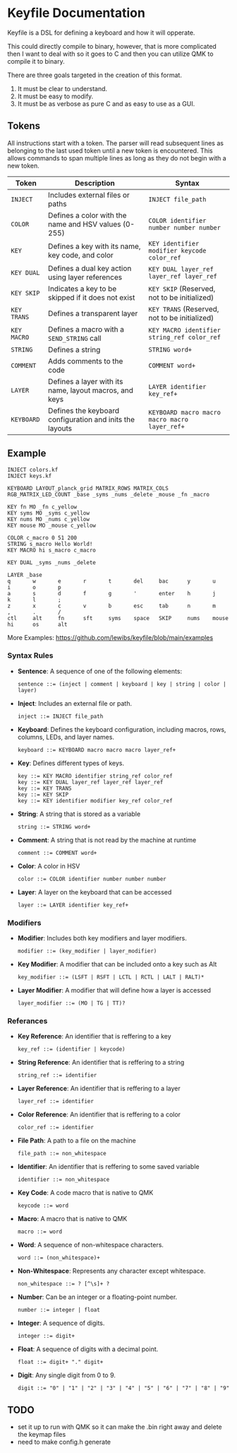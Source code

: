# Keyfile Documentation
Keyfile is a DSL for defining a keyboard and how it will opperate.

This could directly compile to binary, however, that is more complicated then I want to deal with so it goes to C and then you can utilize QMK to compile it to binary.

There are three goals targeted in the creation of this format.
1. It must be clear to understand.
2. It must be easy to modify.
3. It must be as verbose as pure C and as easy to use as a GUI.

## Tokens

All instructions start with a token. The parser will read subsequent lines as belonging to the last used token until a new token is encountered. This allows commands to span multiple lines as long as they do not begin with a new token.

| Token       | Description                                              | Syntax                                        |
|-------------|----------------------------------------------------------|-----------------------------------------------|
| `INJECT`    | Includes external files or paths                         | `INJECT file_path`                            |
| `COLOR`     | Defines a color with the name and HSV values (0-255)     | `COLOR identifier number number number`       |
| `KEY`       | Defines a key with its name, key code, and color         | `KEY identifier modifier keycode color_ref`   |
| `KEY DUAL`  | Defines a dual key action using layer references         | `KEY DUAL layer_ref layer_ref layer_ref`      |
| `KEY SKIP`  | Indicates a key to be skipped if it does not exist       | `KEY SKIP` (Reserved, not to be initialized)  |
| `KEY TRANS` | Defines a transparent layer                              | `KEY TRANS` (Reserved, not to be initialized) |
| `KEY MACRO` | Defines a macro with a `SEND_STRING` call                | `KEY MACRO identifier string_ref color_ref`   |
| `STRING`    | Defines a string                                         | `STRING word+`                                |
| `COMMENT`   | Adds comments to the code                                | `COMMENT word+`                               |
| `LAYER`     | Defines a layer with its name, layout macros, and keys   | `LAYER identifier key_ref+`                   |
| `KEYBOARD`  | Defines the keyboard configuration and inits the layouts | `KEYBOARD macro macro macro macro layer_ref+` |

## Example
```
INJECT colors.kf
INJECT keys.kf

KEYBOARD LAYOUT_planck_grid MATRIX_ROWS MATRIX_COLS RGB_MATRIX_LED_COUNT _base _syms _nums _delete _mouse _fn _macro

KEY fn MO _fn c_yellow
KEY syms MO _syms c_yellow
KEY nums MO _nums c_yellow
KEY mouse MO _mouse c_yellow

COLOR c_macro 0 51 200
STRING s_macro Hello World!
KEY MACRO hi s_macro c_macro

KEY DUAL _syms _nums _delete

LAYER _base
q       w       e       r       t       del     bac      y       u       i       o       p
a       s       d       f       g       '       enter    h       j       k       l       ;
z       x       c       v       b       esc     tab      n       m       ,       .       /
ctl     alt     fn      sft     syms    space   SKIP     nums    mouse   hi      os      alt
```
More Examples: https://github.com/lewibs/keyfile/blob/main/examples

### Syntax Rules
- **Sentence**: A sequence of one of the following elements:
  ```ebnf
  sentence ::= (inject | comment | keyboard | key | string | color | layer)
  ```

- **Inject**: Includes an external file or path.
  ```ebnf
  inject ::= INJECT file_path
  ```

- **Keyboard**: Defines the keyboard configuration, including macros, rows, columns, LEDs, and layer names.
  ```ebnf
  keyboard ::= KEYBOARD macro macro macro layer_ref+
  ```

- **Key**: Defines different types of keys.
  ```ebnf
  key ::= KEY MACRO identifier string_ref color_ref
  key ::= KEY DUAL layer_ref layer_ref layer_ref
  key ::= KEY TRANS
  key ::= KEY SKIP
  key ::= KEY identifier modifier key_ref color_ref
  ```

- **String**: A string that is stored as a variable 
  ```ebnf
  string ::= STRING word+
  ```

- **Comment**: A string that is not read by the machine at runtime
  ```ebnf
  comment ::= COMMENT word+
  ```

- **Color**: A color in HSV
  ```ebnf
  color ::= COLOR identifier number number number
  ```

- **Layer**: A layer on the keyboard that can be accessed
  ```ebnf
  layer ::= LAYER identifier key_ref+
  ```

### Modifiers

- **Modifier**: Includes both key modifiers and layer modifiers.
  ```ebnf
  modifier ::= (key_modifier | layer_modifier)
  ```

- **Key Modifier**: A modifier that can be included onto a key such as Alt
  ```ebnf
  key_modifier ::= (LSFT | RSFT | LCTL | RCTL | LALT | RALT)*
  ```

- **Layer Modifier**: A modifier that will define how a layer is accessed
  ```ebnf
  layer_modifier ::= (MO | TG | TT)?
  ```

### Referances
- **Key Reference**: An identifier that is reffering to a key
  ```ebnf
  key_ref ::= (identifier | keycode)
  ```

- **String Reference**: An identifier that is reffering to a string 
  ```ebnf
  string_ref ::= identifier
  ```

- **Layer Reference**: An identifier that is reffering to a layer 
  ```ebnf
  layer_ref ::= identifier
  ```

- **Color Reference**: An identifier that is reffering to a color
  ```ebnf
  color_ref ::= identifier
  ```

- **File Path**: A path to a file on the machine
  ```ebnf
  file_path ::= non_whitespace
  ```

- **Identifier**: An identifier that is reffering to some saved variable
  ```ebnf
  identifier ::= non_whitespace
  ```

- **Key Code**: A code macro that is native to QMK 
  ```ebnf
  keycode ::= word
  ```

- **Macro**: A macro that is native to QMK 
  ```ebnf
  macro ::= word
  ```

- **Word**: A sequence of non-whitespace characters.
  ```ebnf
  word ::= (non_whitespace)+
  ```

- **Non-Whitespace**: Represents any character except whitespace.
  ```ebnf
  non_whitespace ::= ? [^\s]+ ?
  ```

- **Number**: Can be an integer or a floating-point number.
  ```ebnf
  number ::= integer | float
  ```

- **Integer**: A sequence of digits.
  ```ebnf
  integer ::= digit+
  ```

- **Float**: A sequence of digits with a decimal point.
  ```ebnf
  float ::= digit+ "." digit+
  ```

- **Digit**: Any single digit from 0 to 9.
  ```ebnf
  digit ::= "0" | "1" | "2" | "3" | "4" | "5" | "6" | "7" | "8" | "9"
  ```

## TODO
* set it up to run with QMK so it can make the .bin right away and delete the keymap files
* need to make config.h generate